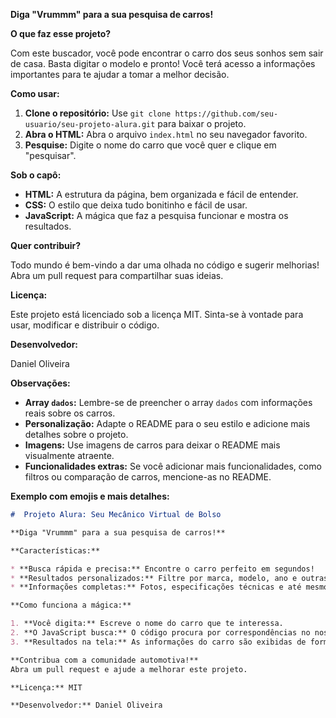 

**Diga "Vrummm" para a sua pesquisa de carros!** 

**O que faz esse projeto?**

Com este buscador, você pode encontrar o carro dos seus sonhos sem sair de casa. Basta digitar o modelo e pronto! Você terá acesso a informações importantes para te ajudar a tomar a melhor decisão. 

**Como usar:**

1. **Clone o repositório:** Use `git clone https://github.com/seu-usuario/seu-projeto-alura.git` para baixar o projeto.
2. **Abra o HTML:** Abra o arquivo `index.html` no seu navegador favorito.
3. **Pesquise:** Digite o nome do carro que você quer e clique em "pesquisar".

**Sob o capô:**

* **HTML:** A estrutura da página, bem organizada e fácil de entender.
* **CSS:** O estilo que deixa tudo bonitinho e fácil de usar.
* **JavaScript:** A mágica que faz a pesquisa funcionar e mostra os resultados.

**Quer contribuir?**

Todo mundo é bem-vindo a dar uma olhada no código e sugerir melhorias! Abra um pull request para compartilhar suas ideias.

**Licença:**

Este projeto está licenciado sob a licença MIT. Sinta-se à vontade para usar, modificar e distribuir o código.

**Desenvolvedor:**

Daniel Oliveira

**Observações:**

* **Array `dados`:** Lembre-se de preencher o array `dados` com informações reais sobre os carros.
* **Personalização:** Adapte o README para o seu estilo e adicione mais detalhes sobre o projeto.
* **Imagens:** Use imagens de carros para deixar o README mais visualmente atraente.
* **Funcionalidades extras:** Se você adicionar mais funcionalidades, como filtros ou comparação de carros, mencione-as no README.

**Exemplo com emojis e mais detalhes:**

```markdown
#  Projeto Alura: Seu Mecânico Virtual de Bolso 

**Diga "Vrummm" para a sua pesquisa de carros!** 

**Características:**

* **Busca rápida e precisa:** Encontre o carro perfeito em segundos! 
* **Resultados personalizados:** Filtre por marca, modelo, ano e outras características. 
* **Informações completas:** Fotos, especificações técnicas e até mesmo avaliações de usuários.

**Como funciona a mágica:**

1. **Você digita:** Escreve o nome do carro que te interessa.
2. **O JavaScript busca:** O código procura por correspondências no nosso banco de dados de carros.
3. **Resultados na tela:** As informações do carro são exibidas de forma clara e organizada.

**Contribua com a comunidade automotiva!** 
Abra um pull request e ajude a melhorar este projeto. 

**Licença:** MIT

**Desenvolvedor:** Daniel Oliveira
